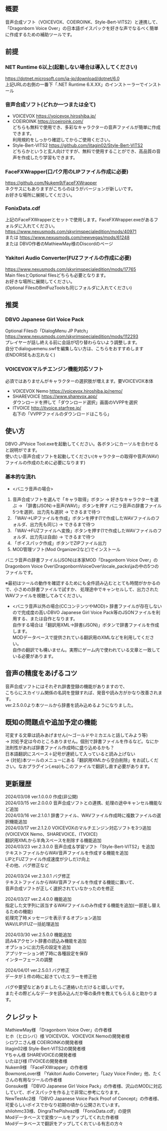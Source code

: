 ## 概要
音声合成ソフト（VOICEVOX、COEIROINK、Style-Bert-VITS2）と連携して、  
「Dragonborn Voice Over」の日本語ボイスパックを好きな声でなるべく簡単に作成するための補助ツールです。
## 前提
### NET Runtime 6以上(起動しない場合は導入してください)
https://dotnet.microsoft.com/ja-jp/download/dotnet/6.0  
上記URLの右側の一番下「.NET Runtime 6.X.XX」のインストーラーでインストール

### 音声合成ソフト(どれか一つまたは全て)
* VOICEVOX
https://voicevox.hiroshiba.jp/
* COEIROINK
https://coeiroink.com/  
どちらも無料で使用でき、多彩なキャラクターの音声ファイルが簡単に作成できます。  
利用規約をしっかり確認してからご使用ください。
* Style-Bert-VITS2
https://github.com/litagin02/Style-Bert-VITS2  
どちらかというと玄人向けですが、無料で使用することができ、高品質の音声を作成したり学習もできます。
### FaceFXWrapper(口パク用のLIPファイル作成に必要)
https://github.com/Nukem9/FaceFXWrapper  
ネクサスにもありますがこちらのほうがバージョンが新しいです。  
お好きな場所に展開してください。
### FonixData.cdf
上記のFaceFXWrapperとセットで使用します。FaceFXWrapper.exeがあるフォルダに入れてください。  
https://www.nexusmods.com/skyrimspecialedition/mods/40971  
または https://www.nexusmods.com/newvegas/mods/61248  
または DBVO作者のMathiewMay様のDiscordのページ
### Yakitori Audio Converter(FUZファイルの作成に必要)
https://www.nexusmods.com/skyrimspecialedition/mods/17765  
Main filesとOptional filesどちらも必要となります。  
お好きな場所に展開してください。  
(Optional FilesのBmlFuzToolsも同じフォルダに入れてください)
## 推奨
### DBVO Japanese Girl Voice Pack
Optional Filesの「DialogMenu JP Patch」  
https://www.nexusmods.com/skyrimspecialedition/mods/112293  
プレイヤーが話し終える前に会話が切り替わらないよう調整します。  
自分でdialoguemenu.swfを編集しない方は、こちらをおすすめします(ENDORSEもお忘れなく)

### VOICEVOXマルチエンジン機能対応ソフト
必須ではありませんがキャラクターの選択肢が増えます。要VOICEVOX本体
* VOICEVOX Nemo
https://voicevox.hiroshiba.jp/nemo/  
* SHAREVOICE
https://www.sharevox.app/  
ダウンロードを押して「ダウンロード選択」画面のVVPPを選択
* ITVOICE
http://itvoice.starfree.jp/  
右下の「VVPPファイルのダウンロードはこちら」

## 使い方
DBVO JPVoice Tool.exeを起動してください。各ボタンにカーソルを合わせると説明がでます。  
使いたい音声合成ソフトを起動してください(キャラクターの取得や音声(WAV)ファイルの作成のために必要になります)
### 基本的な流れ
* <バニラ音声の場合>
1. 音声合成ソフトを選んで「キャラ取得」ボタン → 好きなキャラクターを選ぶ → 「辞書(JSON)→音声(WAV)」ボタンを押す
バニラ音声の辞書ファイル5つを選択、出力先も選択 → できるまで待つ
2. 「WAV→LIPファイルを作成」ボタンを押す(1で作成したWAVファイルのフォルダ、出力先も同じ) → できるまで待つ
3. 「WAV→FUZファイルへ変換」ボタンを押す(1で作成したWAVファイルのフォルダ、出力先は自由) → できるまで待つ
4. 「ボイスパック作成」ボタンでZIPファイル出力
5. MOD管理ソフト(Mod Organizer2など)でインストール

バニラ音声の辞書ファイル(JSON)は本家MOD「Dragonborn Voice Over」の
Dragonborn Voice Over\DragonbornVoiceOver\locale_packs\jaの中の5つのファイルです。

※最初はツールの動作を確認するためにも全件読み込むととても時間がかかるので、小さめの辞書ファイルで試すか、
処理途中でキャンセルして、出力されたWAVファイルを視聴してみてください。

* <バニラ音声以外の場合(CCコンテンツやMOD)>
辞書ファイルが存在しないので完成度の高いDBVO Japanese Girl Voice Pack等のJSONファイルを利用する、または自作となります。  
自作する場合は「翻訳用XML→辞書(JSON)」ボタンで辞書ファイルを作成します。  
MODデータベースで提供されている翻訳用のXMLなどを利用してください。  
自作の翻訳でも構いません。実際にゲーム内で使われている文章と一致している必要があります。  

## 音声の精度をあげるコツ
音声合成ソフトにはそれぞれ辞書登録の機能がありますので、  
こちらにスカイリム関係の名詞を登録すれば、発音や読み方がかなり改善されます。  
ver.2.5.0.0より本ツールから辞書を読み込めるようになりました。  

## 既知の問題点や追加予定の機能
可変する文章は読みあげません(～ゴールドやミカエルと話してみよう等)  
 → 対処予定は今のところありません。個別で辞書ファイルを作るなど。なにか法則性があれば辞書ファイル作成時に盛り込めるかも？  
日本語翻訳にスペース＋記号が連続して入っていると読み上げない  
 → (対処)本ツールのメニューにある「翻訳用XMLから空白削除」をお試しください。なおプラグイン(.esp)もこのファイルで翻訳し直す必要があります。  

## 更新履歴
2024/03/08 ver.1.0.0.0 作成(非公開)  
2024/03/15 ver.2.0.0.0 音声合成ソフトとの連携、処理の途中キャンセル機能など追加  
2024/03/16 ver.2.1.0.1 辞書ファイル、WAVファイル作成時に複数ファイルの選択機能追加  
2024/03/17 ver.2.1.2.0 VOICEVOXのマルチエンジン対応ソフトを3つ追加(VOICEVOX Nemo、SHAREVOICE、ITVOICE)  
        翻訳用XMLから半角スペースを削除する機能追加  
2024/03/23 ver.2.3.0.0 音声合成＆学習ソフト「Style-Bert-VITS2」を追加  
        テキストファイルからWAV音声ファイルを作成する機能を追加  
        LIPとFUZファイル作成速度が少しだけ向上  
        その他、バグ修正など  

2024/03/24 ver.2.3.0.1 バグ修正  
﻿テキストファイルからWAV音声ファイルを作成する機能に置いて、  
﻿音声合成ソフトが正しく選択されていなかったのを修正  

2024/03/27 ver.2.4.0.0 機能追加  
﻿指定した文字列に該当するWAVファイルのみ作成する機能を追加(一部差し替えるための機能)  
﻿処理完了時メッセージを表示するオプション追加  
﻿WAV/LIP/FUZ一括処理追加  

2024/03/30 ver.2.5.0.0 機能追加  
﻿読み&アクセント辞書の読込み機能を追加  
﻿オプションに出力先の設定を追加  
﻿アプリケーション終了時に各種設定を保存  
﻿インターフェースの調整  
  
2024/04/01 ver.2.5.0.1 バグ修正  
データが１件の時に起きていたエラーを修正他

バグや要望などありましたらご連絡いただけると嬉しいです。  
またその際どんなデータを読み込んだか等の条件を教えてもらえると助かります。

## クレジット
MathiewMay様 「Dragonborn Voice Over」の作者様  
ヒホ（ヒロシバ）様 VOICEVOX、VOICEVOX Nemoの開発者様  
シロワニさん様 COEIROINKの開発者様  
litagin02様 Style-Bert-VITS2の開発者様  
Yちゃん様 SHAREVOICEの開発者様  
いたほび様 ITVOICEの開発者様  
Nukem9様 「FaceFXWrapper」の作者様  
BowmoreLover様 「Yakitori Audio Converter」「Lazy Voice Finder」他、たくさんの有用なツールの作者様  
Gonsuke様 「DBVO Japanese Girl Voice Pack」の作者様、沢山のMODに対応していて、ボイスパックを作る上で非常に参考になります。  
NewTestAc2様 「DBVO Japanese Voice Pack Proof of Concept」の作者様、可愛らしいボイスでかなり初期の頃から公開されています。  
shilohmc33様、DingraThePishvaz様 「FonixData.cdf」の提供  
Modデータベースで変換ツールをアップしてくれた作者様  
Modデータベースで翻訳をアップしてくれている有志の方々  
